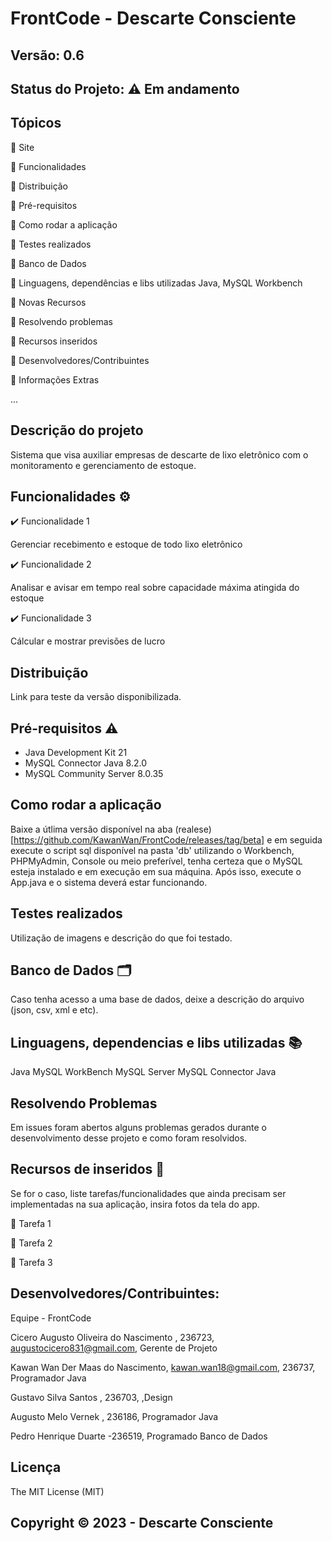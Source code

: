 # FrontCode - Descarte Consciente
## Versão: 0.6
## Status do Projeto: ⚠️ Em andamento

## Tópicos
🔹 Site 

🔹 Funcionalidades

🔹 Distribuição

🔹 Pré-requisitos

🔹 Como rodar a aplicação

🔹 Testes realizados

🔹 Banco de Dados

🔹 Linguagens, dependências e libs utilizadas
  Java, MySQL Workbench
  
🔹 Novas Recursos
  
🔹 Resolvendo problemas

🔹 Recursos inseridos 

🔹 Desenvolvedores/Contribuintes
  
🔹 Informações Extras


...

## Descrição do projeto

  Sistema que visa auxiliar empresas de descarte de lixo eletrônico com o monitoramento e gerenciamento de estoque.
  
## Funcionalidades ⚙️
✔️ Funcionalidade 1

  Gerenciar recebimento e estoque de todo lixo eletrônico
  
✔️ Funcionalidade 2

  Analisar e avisar em tempo real sobre capacidade máxima atingida do estoque

✔️ Funcionalidade 3

  Cálcular e mostrar previsões de lucro

## Distribuição
Link para teste da versão disponibilizada.

## Pré-requisitos ⚠️    

- Java Development Kit 21
- MySQL Connector Java 8.2.0
- MySQL Community Server 8.0.35

## Como rodar a aplicação 
Baixe a útlima versão disponível na aba (realese)[https://github.com/KawanWan/FrontCode/releases/tag/beta] e em seguida execute o script sql disponível na pasta 'db' utilizando o Workbench, PHPMyAdmin, Console ou meio preferível, tenha certeza que o MySQL esteja instalado e em execução em sua máquina. Após isso, execute o App.java e o sistema deverá estar funcionando.
## Testes realizados
Utilização de imagens e descrição do que foi testado.

## Banco de Dados 🗂️
Caso tenha acesso a uma base de dados, deixe a descrição do arquivo (json, csv, xml e etc).

## Linguagens, dependencias e libs utilizadas 📚

Java
MySQL WorkBench
MySQL Server
MySQL Connector Java

## Resolvendo Problemas 
Em issues foram abertos alguns problemas gerados durante o desenvolvimento desse projeto e como foram resolvidos.

## Recursos de inseridos 🧰
Se for o caso, liste tarefas/funcionalidades que ainda precisam ser implementadas na sua aplicação, insira fotos da tela do app.

📝 Tarefa 1

📝 Tarefa 2

📝 Tarefa 3

## Desenvolvedores/Contribuintes:
Equipe - FrontCode

Cicero Augusto Oliveira do Nascimento , 236723, augustocicero831@gmail.com, Gerente de Projeto

Kawan Wan Der Maas do Nascimento, kawan.wan18@gmail.com, 236737, Programador Java

Gustavo Silva Santos , 236703, ,Design

Augusto Melo Vernek , 236186, Programador Java

Pedro Henrique Duarte -236519, Programado Banco de Dados

## Licença
The MIT License (MIT)

## Copyright ©️ 2023 - Descarte Consciente
